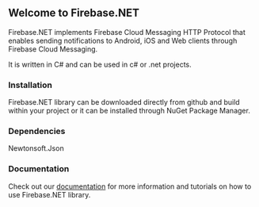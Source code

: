 ## Welcome to Firebase.NET

Firebase.NET implements Firebase Cloud Messaging HTTP Protocol that enables sending notifications to Android, iOS and Web clients through Firebase Cloud Messaging.

It is written in C# and can be used in c# or .net projects.

### Installation

Firebase.NET library can be downloaded directly from github and build within your project or it can be installed through NuGet Package Manager.

### Dependencies
Newtonsoft.Json

### Documentation

Check out our [documentation](https://urimkurtishi.github.io/Firebase.NET/) for more information and tutorials on how to use Firebase.NET library.
